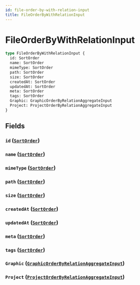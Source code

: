 ```yaml
---
id: file-order-by-with-relation-input
title: FileOrderByWithRelationInput
---
```


 # FileOrderByWithRelationInput





```graphql
type FileOrderByWithRelationInput {
  id: SortOrder
  name: SortOrder
  mimeType: SortOrder
  path: SortOrder
  size: SortOrder
  createdAt: SortOrder
  updatedAt: SortOrder
  meta: SortOrder
  tags: SortOrder
  Graphic: GraphicOrderByRelationAggregateInput
  Project: ProjectOrderByRelationAggregateInput
}
```


## Fields

### `id` ([`SortOrder`](/enums/sort-order))




### `name` ([`SortOrder`](/enums/sort-order))




### `mimeType` ([`SortOrder`](/enums/sort-order))




### `path` ([`SortOrder`](/enums/sort-order))




### `size` ([`SortOrder`](/enums/sort-order))




### `createdAt` ([`SortOrder`](/enums/sort-order))




### `updatedAt` ([`SortOrder`](/enums/sort-order))




### `meta` ([`SortOrder`](/enums/sort-order))




### `tags` ([`SortOrder`](/enums/sort-order))




### `Graphic` ([`GraphicOrderByRelationAggregateInput`](/inputs/graphic-order-by-relation-aggregate-input))




### `Project` ([`ProjectOrderByRelationAggregateInput`](/inputs/project-order-by-relation-aggregate-input))






